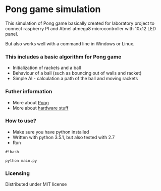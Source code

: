 # Pong game simulation #

This simulation of Pong game basically created for laboratory project to connect raspberry PI and Atmel atmega8 microcontroller with 10x12 LED panel. 

But also works well with a command line in Windows or Linux.

### This includes a basic algorithm for Pong game ###
* Initialization of rackets and a ball
* Behaviour of a ball (such as bouncing out of walls and racket)
* Simple AI - calculation a path of the ball and moving rackets

### Futher information ###

* More about [Pong](http://www.ponggame.org/)
* More about [hardware stuff](https://www.conrad.de/de/conrad-retro-spiel-ping-pong-902766.html)

### How to use? ###

* Make sure you have python installed
* Written with python 3.5.1, but also tested with 2.7
* Run 
```
#!bash

python main.py
```

### Licensing ###
Distributed under MIT license